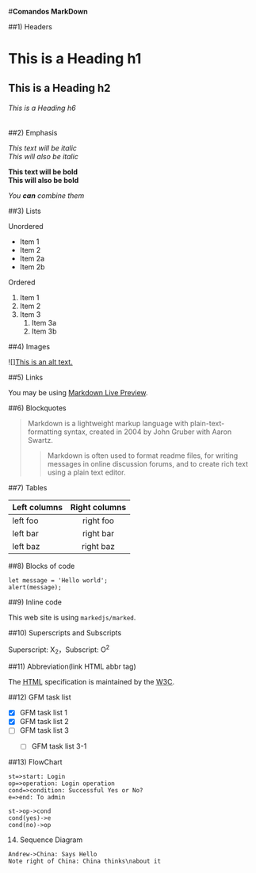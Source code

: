 #**Comandos MarkDown**

##1) Headers

# This is a Heading h1
## This is a Heading h2
###### This is a Heading h6


##2) Emphasis

*This text will be italic*  
_This will also be italic_

**This text will be bold**  
__This will also be bold__

_You **can** combine them_


##3) Lists

Unordered

* Item 1
* Item 2
* Item 2a
* Item 2b

Ordered

1. Item 1
2. Item 2
3. Item 3
    1. Item 3a
    2. Item 3b


##4) Images

![][This is an alt text.](/image/sample.webp "This is a sample image.")



##5) Links

You may be using [Markdown Live Preview](https://markdownlivepreview.com/).



##6) Blockquotes

> Markdown is a lightweight markup language with plain-text-formatting syntax, created in 2004 by John Gruber with Aaron Swartz.
>
>> Markdown is often used to format readme files, for writing messages in online discussion forums, and to create rich text using a plain text editor.



##7) Tables

| Left columns  | Right columns |
| ------------- |:-------------:|
| left foo      | right foo     |
| left bar      | right bar     |
| left baz      | right baz     |



##8) Blocks of code

```
let message = 'Hello world';
alert(message);
```


##9) Inline code

This web site is using `markedjs/marked`.


##10) Superscripts and Subscripts

Superscript: X<sub>2</sub>，Subscript: O<sup>2</sup>


##11) Abbreviation(link HTML abbr tag)

The <abbr title="Hyper Text Markup Language">HTML</abbr> specification is maintained by the <abbr title="World Wide Web Consortium">W3C</abbr>.


##12) GFM task list

- [x] GFM task list 1
- [x] GFM task list 2
- [ ] GFM task list 3
    - [ ] GFM task list 3-1


##13) FlowChart

```flow
st=>start: Login 
op=>operation: Login operation
cond=>condition: Successful Yes or No?
e=>end: To admin

st->op->cond
cond(yes)->e
cond(no)->op
```

14) Sequence Diagram

```seq
Andrew->China: Says Hello 
Note right of China: China thinks\nabout it 
